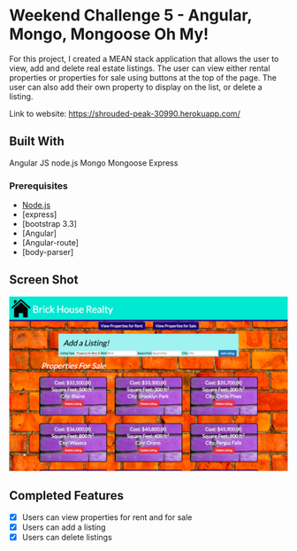 # Weekend Challenge 5 - Angular, Mongo, Mongoose Oh My!

For this project, I created a MEAN stack application that allows the user to view, add and delete real estate listings. The user can view either rental properties or properties for sale using buttons at the top of the page. The user can also add their own property to display on the list, or delete a listing. 

Link to website: https://shrouded-peak-30990.herokuapp.com/

## Built With

Angular JS
node.js
Mongo
Mongoose
Express

### Prerequisites

- [Node.js](https://nodejs.org/en/)
- [express]
- [bootstrap 3.3]
- [Angular]
- [Angular-route]
- [body-parser]

## Screen Shot

![App screenshot](server/public/styles/screenshot3.png)

## Completed Features
- [x] Users can view properties for rent and for sale
- [x] Users can add a listing
- [x] Users can delete listings
